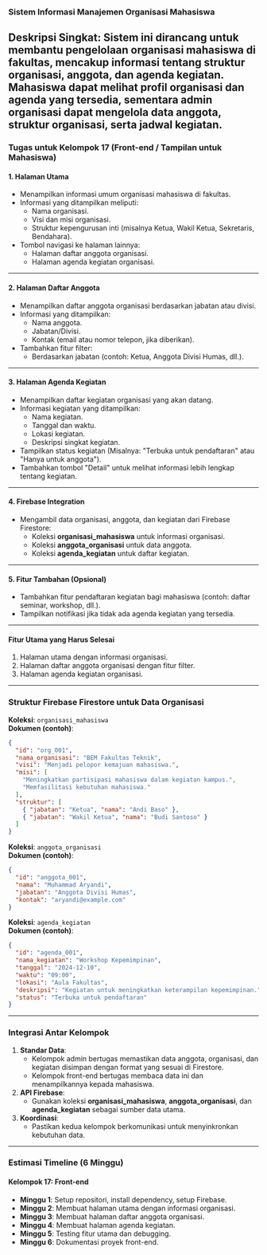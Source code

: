 ### **Sistem Informasi Manajemen Organisasi Mahasiswa**
**Deskripsi Singkat**: Sistem ini dirancang untuk membantu pengelolaan organisasi mahasiswa di fakultas, mencakup informasi tentang struktur organisasi, anggota, dan agenda kegiatan. Mahasiswa dapat melihat profil organisasi dan agenda yang tersedia, sementara admin organisasi dapat mengelola data anggota, struktur organisasi, serta jadwal kegiatan.
---
### **Tugas untuk Kelompok 17 (Front-end / Tampilan untuk Mahasiswa)**
#### **1. Halaman Utama**
- Menampilkan informasi umum organisasi mahasiswa di fakultas.
- Informasi yang ditampilkan meliputi:
  - Nama organisasi.
  - Visi dan misi organisasi. 
  - Struktur kepengurusan inti (misalnya Ketua, Wakil Ketua, Sekretaris, Bendahara).
- Tombol navigasi ke halaman lainnya:
  - Halaman daftar anggota organisasi.
  - Halaman agenda kegiatan organisasi.
---
#### **2. Halaman Daftar Anggota**
- Menampilkan daftar anggota organisasi berdasarkan jabatan atau divisi.
- Informasi yang ditampilkan:
  - Nama anggota.
  - Jabatan/Divisi.
  - Kontak (email atau nomor telepon, jika diberikan).
- Tambahkan fitur filter:
  - Berdasarkan jabatan (contoh: Ketua, Anggota Divisi Humas, dll.).
---
#### **3. Halaman Agenda Kegiatan**
- Menampilkan daftar kegiatan organisasi yang akan datang.
- Informasi kegiatan yang ditampilkan:
  - Nama kegiatan.
  - Tanggal dan waktu.
  - Lokasi kegiatan.
  - Deskripsi singkat kegiatan.
- Tampilkan status kegiatan (Misalnya: "Terbuka untuk pendaftaran" atau "Hanya untuk anggota").
- Tambahkan tombol "Detail" untuk melihat informasi lebih lengkap tentang kegiatan.
---
#### **4. Firebase Integration**
- Mengambil data organisasi, anggota, dan kegiatan dari Firebase Firestore:
  - Koleksi **organisasi_mahasiswa** untuk informasi organisasi.
  - Koleksi **anggota_organisasi** untuk data anggota.
  - Koleksi **agenda_kegiatan** untuk daftar kegiatan.
---
#### **5. Fitur Tambahan (Opsional)**
- Tambahkan fitur pendaftaran kegiatan bagi mahasiswa (contoh: daftar seminar, workshop, dll.).
- Tampilkan notifikasi jika tidak ada agenda kegiatan yang tersedia.
---
#### **Fitur Utama yang Harus Selesai**
1. Halaman utama dengan informasi organisasi.
2. Halaman daftar anggota organisasi dengan fitur filter.
3. Halaman agenda kegiatan organisasi.
---
### **Struktur Firebase Firestore untuk Data Organisasi**
**Koleksi**: `organisasi_mahasiswa`  
**Dokumen (contoh)**:
```json
{
  "id": "org_001",
  "nama_organisasi": "BEM Fakultas Teknik",
  "visi": "Menjadi pelopor kemajuan mahasiswa.",
  "misi": [
    "Meningkatkan partisipasi mahasiswa dalam kegiatan kampus.",
    "Memfasilitasi kebutuhan mahasiswa."
  ],
  "struktur": [
    { "jabatan": "Ketua", "nama": "Andi Baso" },
    { "jabatan": "Wakil Ketua", "nama": "Budi Santoso" }
  ]
}
```
**Koleksi**: `anggota_organisasi`  
**Dokumen (contoh)**:
```json
{
  "id": "anggota_001",
  "nama": "Muhammad Aryandi",
  "jabatan": "Anggota Divisi Humas",
  "kontak": "aryandi@example.com"
}
```
**Koleksi**: `agenda_kegiatan`  
**Dokumen (contoh)**:
```json
{
  "id": "agenda_001",
  "nama_kegiatan": "Workshop Kepemimpinan",
  "tanggal": "2024-12-10",
  "waktu": "09:00",
  "lokasi": "Aula Fakultas",
  "deskripsi": "Kegiatan untuk meningkatkan keterampilan kepemimpinan.",
  "status": "Terbuka untuk pendaftaran"
}
```
---
### **Integrasi Antar Kelompok**
1. **Standar Data**:
   - Kelompok admin bertugas memastikan data anggota, organisasi, dan kegiatan disimpan dengan format yang sesuai di Firestore.
   - Kelompok front-end bertugas membaca data ini dan menampilkannya kepada mahasiswa.
2. **API Firebase**:
   - Gunakan koleksi **organisasi_mahasiswa**, **anggota_organisasi**, dan **agenda_kegiatan** sebagai sumber data utama.
3. **Koordinasi**:
   - Pastikan kedua kelompok berkomunikasi untuk menyinkronkan kebutuhan data.
---
### **Estimasi Timeline (6 Minggu)**
#### **Kelompok 17: Front-end**
- **Minggu 1**: Setup repositori, install dependency, setup Firebase.
- **Minggu 2**: Membuat halaman utama dengan informasi organisasi.
- **Minggu 3**: Membuat halaman daftar anggota organisasi.
- **Minggu 4**: Membuat halaman agenda kegiatan.
- **Minggu 5**: Testing fitur utama dan debugging.
- **Minggu 6**: Dokumentasi proyek front-end.